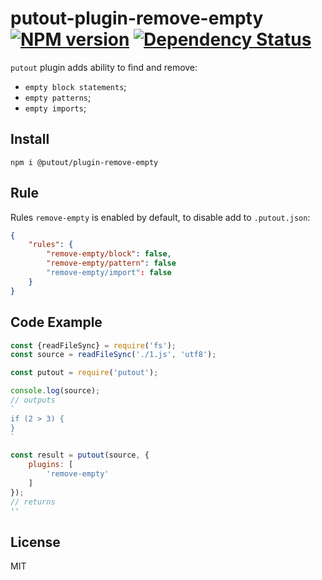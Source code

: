 # putout-plugin-remove-empty [![NPM version][NPMIMGURL]][NPMURL] [![Dependency Status][DependencyStatusIMGURL]][DependencyStatusURL]

[NPMIMGURL]:                https://img.shields.io/npm/v/@putout/plugin-remove-empty.svg?style=flat&longCache=true
[NPMURL]:                   https://npmjs.org/package/@putout/plugin-remove-empty"npm"

[DependencyStatusURL]:      https://david-dm.org/coderaiser/putout?path=packages/plugin-remove-empty
[DependencyStatusIMGURL]:   https://david-dm.org/coderaiser/putout.svg?path=packages/plugin-remove-empty

`putout` plugin adds ability to find and remove:
- `empty block statements`;
- `empty patterns`;
- `empty imports`;

## Install

```
npm i @putout/plugin-remove-empty
```

## Rule

Rules `remove-empty` is enabled by default, to disable add to `.putout.json`:

```json
{
    "rules": {
        "remove-empty/block": false,
        "remove-empty/pattern": false
        "remove-empty/import": false
    }
}
```

## Code Example

```js
const {readFileSync} = require('fs');
const source = readFileSync('./1.js', 'utf8');

const putout = require('putout');

console.log(source);
// outputs
`
if (2 > 3) {
}
`

const result = putout(source, {
    plugins: [
        'remove-empty'
    ]
});
// returns
''
```

## License

MIT

